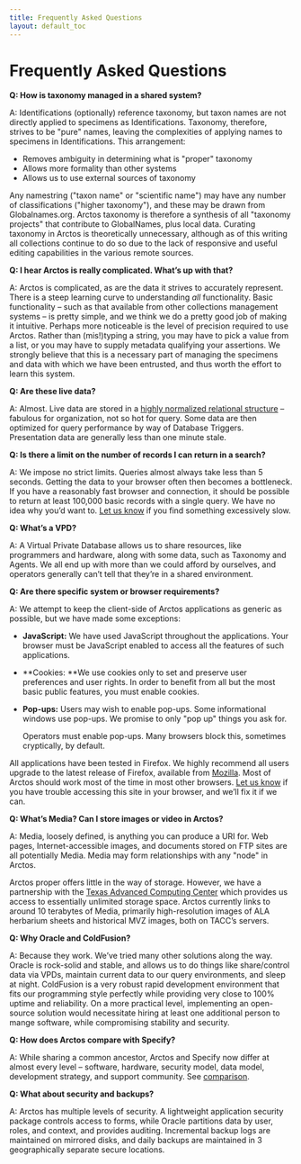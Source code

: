 ```yaml
---
title: Frequently Asked Questions
layout: default_toc
---
```


# Frequently Asked Questions

**Q: How is taxonomy managed in a shared system?**

A: Identifications (optionally) reference taxonomy, but taxon names are
not directly applied to specimens as Identifications. Taxonomy,
therefore, strives to be "pure" names, leaving the complexities of
applying names to specimens in Identifications. This arrangement:

-   Removes ambiguity in determining what is "proper" taxonomy
-   Allows more formality than other systems
-   Allows us to use external sources of taxonomy

Any namestring ("taxon name" or "scientific name") may have any number
of classifications ("higher taxonomy"), and these may be drawn from
Globalnames.org. Arctos taxonomy is therefore a synthesis of all
"taxonomy projects" that contribute to GlobalNames, plus local data.
Curating taxonomy in Arctos is theoretically unnecessary, although as of
this writing all collections continue to do so due to the lack of
responsive and useful editing capabilities in the various remote
sources.

**Q: I hear Arctos is really complicated. What’s up with that?**

A: Arctos is complicated, as are the data it strives to accurately
represent. There is a steep learning curve to understanding *all*
functionality. Basic functionality – such as that available from other
collections management systems – is pretty simple, and we think we do a
pretty good job of making it intuitive. Perhaps more noticeable is the
level of precision required to use Arctos. Rather than (mis!)typing a
string, you may have to pick a value from a list, or you may have to
supply metadata qualifying your assertions. We strongly believe that
this is a necessary part of managing the specimens and data with which
we have been entrusted, and thus worth the effort to learn this system.

**Q: Are these live data?**

A: Almost. Live data are stored in a [highly normalized relational
structure](http://code.google.com/p/arctos/downloads/list) – fabulous
for organization, not so hot for query. Some data are then optimized for
query performance by way of Database Triggers. Presentation data are
generally less than one minute stale.

**Q: Is there a limit on the number of records I can return in a
search?**

A: We impose no strict limits. Queries almost always take less than 5
seconds. Getting the data to your browser often then becomes a
bottleneck. If you have a reasonably fast browser and connection, it
should be possible to return at least 100,000 basic records with a
single query. We have no idea why you’d want to. [Let us
know](http://arctos.database.museum/contact.cfm) if you find something
excessively slow.

**Q: What’s a VPD?**

A: A Virtual Private Database allows us to share resources, like
programmers and hardware, along with some data, such as Taxonomy and
Agents. We all end up with more than we could afford by ourselves, and
operators generally can’t tell that they’re in a shared environment.

**Q: Are there specific system or browser requirements?**

A: We attempt to keep the client-side of Arctos applications as generic
as possible, but we have made some exceptions:

-   **JavaScript:** We have used JavaScript throughout the applications.
    Your browser must be JavaScript enabled to access all the features
    of such applications.
-   **Cookies: **We use cookies only to set and preserve user
    preferences and user rights. In order to benefit from all but the
    most basic public features, you must enable cookies.
-   **Pop-ups:** Users may wish to enable pop-ups. Some informational
    windows use pop-ups. We promise to only "pop up" things you ask
    for.

    Operators must enable pop-ups. Many browsers block this, sometimes
    cryptically, by default.

All applications have been tested in Firefox. We highly recommend all
users upgrade to the latest release of Firefox, available
from [Mozilla](http://www.mozilla.com/firefox/). Most of Arctos should
work most of the time in most other browsers. [Let us
know](http://arctos.database.museum/contact.cfm) if you have trouble
accessing this site in your browser, and we’ll fix it if we can.

**Q: What’s Media? Can I store images or video in Arctos?**

A: Media, loosely defined, is anything you can produce a URI for. Web
pages, Internet-accessible images, and documents stored on FTP sites are
all potentially Media. Media may form relationships with any "node" in
Arctos.

Arctos proper offers little in the way of storage. However, we have a
partnership with the [Texas Advanced Computing
Center](http://www.tacc.utexas.edu/) which provides us access to
essentially unlimited storage space. Arctos currently links to around 10
terabytes of Media, primarily high-resolution images of ALA herbarium
sheets and historical MVZ images, both on TACC’s servers.

**Q: Why Oracle and ColdFusion?**

A: Because they work. We’ve tried many other solutions along the way.
Oracle is rock-solid and stable, and allows us to do things like
share/control data via VPDs, maintain current data to our query
environments, and sleep at night. ColdFusion is a very robust rapid
development environment that fits our programming style perfectly while
providing very close to 100% uptime and reliability. On a more practical
level, implementing an open-source solution would necessitate hiring at
least one additional person to mange software, while compromising
stability and security.

**Q: How does Arctos compare with Specify?**

A: While sharing a common ancestor, Arctos and Specify now differ at
almost every level – software, hardware, security model, data model,
development strategy, and support community.
See [comparison](http://arctos.database.museum/info/avs.html).

**Q: What about security and backups?**

A: Arctos has multiple levels of security. A lightweight application
security package controls access to forms, while Oracle partitions data
by user, roles, and context, and provides auditing. Incremental backup
logs are maintained on mirrored disks, and daily backups are maintained
in 3 geographically separate secure locations.

